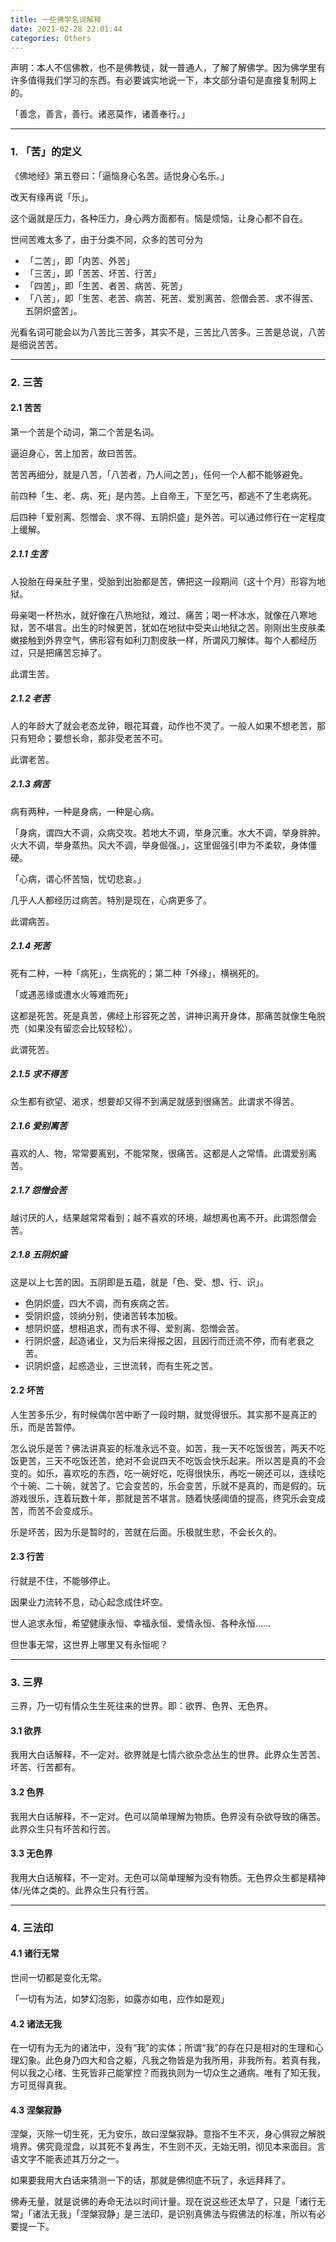 ```yaml
---
title: 一些佛学名词解释
date: 2021-02-28 22:01:44
categories: Others
---
```


声明：本人不信佛教，也不是佛教徒，就一普通人，了解了解佛学。因为佛学里有许多值得我们学习的东西。有必要诚实地说一下，本文部分语句是直接复制网上的。

「善念，善言，善行。诸恶莫作，诸善奉行。」

---

### 1. 「苦」的定义

《佛地经》第五卷曰：「逼恼身心名苦。适悦身心名乐。」

改天有缘再说「乐」。

这个逼就是压力，各种压力，身心两方面都有。恼是烦恼，让身心都不自在。

世间苦难太多了，由于分类不同，众多的苦可分为

- 「二苦」，即「内苦、外苦」
- 「三苦」，即「苦苦、坏苦、行苦」
- 「四苦」，即「生苦、者苦、病苦、死苦」
- 「八苦」，即「生苦、老苦、病苦、死苦、爱別离苦、怨僧会苦、求不得苦、五阴炽盛苦」。

光看名词可能会以为八苦比三苦多，其实不是，三苦比八苦多。三苦是总说，八苦是细说苦苦。

---

### 2. 三苦

#### 2.1 苦苦

第一个苦是个动词，第二个苦是名词。

逼迫身心，苦上加苦，故曰苦苦。

苦苦再细分，就是八苦，「八苦者，乃人间之苦」，任何一个人都不能够避免。

前四种「生、老、病、死」是内苦。上自帝王，下至乞丐，都逃不了生老病死。

后四种「爱别离、怨憎会、求不得、五阴炽盛」是外苦。可以通过修行在一定程度上缓解。

##### 2.1.1 生苦

人投胎在母亲肚子里，受胎到出胎都是苦，佛把这一段期间（这十个月）形容为地狱。

母亲喝一杯热水，就好像在八热地狱，难过、痛苦；喝一杯冰水，就像在八寒地狱，苦不堪言。出生的时候更苦，犹如在地狱中受夹山地狱之苦。刚刚出生皮肤柔嫩接触到外界空气，佛形容有如利刀割皮肤一样，所谓风刀解体。每个人都经历过，只是把痛苦忘掉了。

此谓生苦。

##### 2.1.2 老苦

人的年龄大了就会老态龙钟，眼花耳聋，动作也不灵了。一般人如果不想老苦，那只有短命；要想长命，那非受老苦不可。

此谓老苦。

##### 2.1.3 病苦

病有两种，一种是身病，一种是心病。

「身病，谓四大不调，众病交攻。若地大不调，举身沉重。水大不调，举身胖肿。火大不调，举身蒸热。风大不调，举身倔强。」，这里倔强引申为不柔软，身体僵硬。

「心病，谓心怀苦恼，忧切悲哀。」

几乎人人都经历过病苦。特別是现在，心病更多了。

此谓病苦。

##### 2.1.4 死苦

死有二种，一种「病死」，生病死的；第二种「外缘」，横祸死的。

「或遇恶缘或遭水火等难而死」

这都是死苦。死是真苦，佛经上形容死之苦，讲神识离开身体，那痛苦就像生龟脱売（如果没有留恋会比较轻松）。

此谓死苦。

##### 2.1.5 求不得苦

众生都有欲望、渴求，想要却又得不到满足就感到很痛苦。此谓求不得苦。

##### 2.1.6 爱别离苦

喜欢的人、物，常常要离别，不能常聚，很痛苦。这都是人之常情。此谓爱别离苦。

##### 2.1.7 怨憎会苦

越讨厌的人，结果越常常看到；越不喜欢的环境，越想离也离不开。此谓怨僧会苦。

##### 2.1.8 五阴炽盛

这是以上七苦的因。五阴即是五蕴，就是「色、受、想、行、识」。

- 色阴炽盛，四大不调，而有疾病之苦。
- 受阴炽盛，领纳分别，使诸苦转本加极。
- 想阴炽盛，想相追求，而有求不得、爱别离、怨憎会苦。
- 行阴炽盛，起造诸业，又为后来得报之因，且因行而迁流不停，而有老衰之苦。
- 识阴炽盛，起惑造业，三世流转，而有生死之苦。

#### 2.2 坏苦

人生苦多乐少，有时候偶尔苦中断了一段时期，就觉得很乐。其实那不是真正的乐，而是苦暂停。

怎么说乐是苦？佛法讲真妄的标准永远不变。如苦，我一天不吃饭很苦，两天不吃饭更苦，三天不吃饭还苦，绝对不会说四天不吃饭会快乐起来。所以苦是真的不会变的。如乐，喜欢吃的东西，吃一碗好吃，吃得很快乐，再吃一碗还可以，连续吃个十碗、二十碗，就苦了。它会变苦的，乐会变苦，乐就不是真的，而是假的。玩游戏很乐，连着玩数十年，那就是苦不堪言。随着快感阈值的提高，终究乐会变成苦，而苦不会变成乐。

乐是坏苦，因为乐是暂时的，苦就在后面。乐极就生悲，不会长久的。

#### 2.3 行苦

行就是不住，不能够停止。

因果业力流转不息，动心起念成住坏空。

世人追求永恒，希望健康永恒、幸福永恒、爱情永恒、各种永恒……

但世事无常，这世界上哪里又有永恒呢？

---

### 3. 三界

三界，乃一切有情众生生死往来的世界。即：欲界、色界、无色界。

#### 3.1 欲界

我用大白话解释，不一定对。欲界就是七情六欲杂念丛生的世界。此界众生苦苦、坏苦、行苦都有。

#### 3.2 色界

我用大白话解释，不一定对。色可以简单理解为物质。色界没有杂欲导致的痛苦。此界众生只有坏苦和行苦。

#### 3.3 无色界

我用大白话解释，不一定对。无色可以简单理解为没有物质。无色界众生都是精神体/光体之类的。此界众生只有行苦。

---

### 4. 三法印

#### 4.1 诸行无常

世间一切都是变化无常。

「一切有为法，如梦幻泡影，如露亦如电，应作如是观」

#### 4.2 诸法无我

在一切有为无为的诸法中，没有“我”的实体；所谓“我”的存在只是相对的生理和心理幻象。此色身乃四大和合之躯，凡我之物皆是为我所用，非我所有。若真有我，何以我之心绪、生死皆非己能掌控？而我执则为一切众生之通病。唯有了知无我，方可觅得真我。

#### 4.3 涅槃寂静

涅槃，灭除一切生死，无为安乐，故曰涅槃寂静。意指不生不灭，身心俱寂之解脱境界。佛究竟涅盘，以其死不复再生，不生则不灭，无始无明，彻见本来面目。言语文字不能表述其万分之一。

如果要我用大白话来猜测一下的话，那就是佛彻底不玩了，永远拜拜了。

佛寿无量，就是说佛的寿命无法以时间计量。现在说这些还太早了，只是「诸行无常」「诸法无我」「涅槃寂静」是三法印，是识别真佛法与假佛法的标准，所以有必要提一下。
